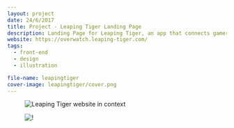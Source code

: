 ```yaml
---
layout: project
date: 24/6/2017
title: Project - Leaping Tiger Landing Page
description: Landing Page for Leaping Tiger, an app that connects gamers
website: https://overwatch.leaping-tiger.com/
tags:
  - front-end
  - design
  - illustration

file-name: leapingtiger
cover-image: leapingtiger/cover.png
---
```

<figure><img class="hero" src="/projects/{{page.file-name}}/hero.png" alt="Leaping Tiger website in context" /></figure>

<figure><img class="image" src="/projects/{{page.file-name}}/1.png" alt="!" /></figure>
